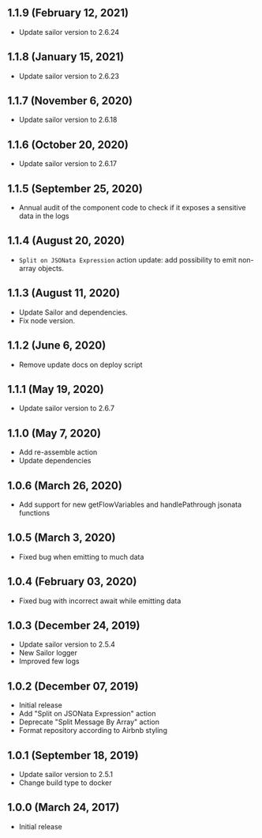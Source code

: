 ## 1.1.9 (February 12, 2021)
* Update sailor version to 2.6.24

## 1.1.8 (January 15, 2021)
* Update sailor version to 2.6.23

## 1.1.7 (November 6, 2020)
* Update sailor version to 2.6.18

## 1.1.6 (October 20, 2020)
* Update sailor version to 2.6.17

## 1.1.5 (September 25, 2020)
* Annual audit of the component code to check if it exposes a sensitive data in the logs

## 1.1.4 (August 20, 2020)
* `Split on JSONata Expression` action update: add possibility to emit non-array objects.

## 1.1.3 (August 11, 2020)
* Update Sailor and dependencies.
* Fix node version.

## 1.1.2 (June 6, 2020)
* Remove update docs on deploy script

## 1.1.1 (May 19, 2020)
* Update sailor version to 2.6.7

## 1.1.0 (May 7, 2020)
* Add re-assemble action
* Update dependencies

## 1.0.6 (March 26, 2020)
* Add support for new getFlowVariables and handlePathrough jsonata functions

## 1.0.5 (March 3, 2020)
* Fixed bug when emitting to much data

## 1.0.4 (February 03, 2020)
* Fixed bug with incorrect await while emitting data

## 1.0.3 (December 24, 2019)
* Update sailor version to 2.5.4
* New Sailor logger
* Improved few logs

## 1.0.2 (December 07, 2019)
* Initial release
* Add "Split on JSONata Expression" action
* Deprecate "Split Message By Array" action
* Format repository according to Airbnb styling

## 1.0.1 (September 18, 2019)
* Update sailor version to 2.5.1
* Change build type to docker

## 1.0.0 (March 24, 2017)
* Initial release
